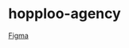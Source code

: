# hopploo-agency

<a href="https://www.figma.com/file/G3p6eUENuUnIZH3vxgQWLG/Ag%C3%AAncia-H%C3%B3pplo?node-id=2%3A2" target="_blank">Figma</a>
